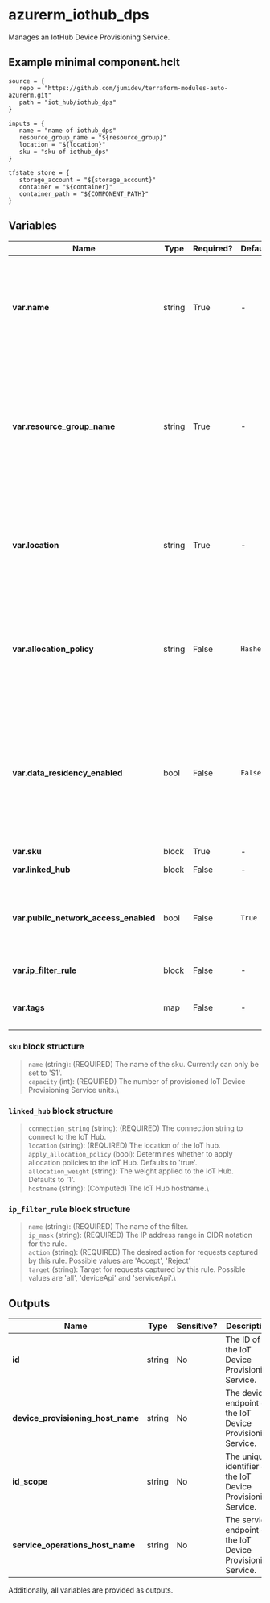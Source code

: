 # azurerm_iothub_dps

Manages an IotHub Device Provisioning Service.

## Example minimal component.hclt

```hcl
source = {
   repo = "https://github.com/jumidev/terraform-modules-auto-azurerm.git" 
   path = "iot_hub/iothub_dps" 
}

inputs = {
   name = "name of iothub_dps" 
   resource_group_name = "${resource_group}" 
   location = "${location}" 
   sku = "sku of iothub_dps" 
}

tfstate_store = {
   storage_account = "${storage_account}" 
   container = "${container}" 
   container_path = "${COMPONENT_PATH}" 
}

```

## Variables

| Name | Type | Required? |  Default  |  Description |
| ---- | ---- | --------- |  ----------- | ----------- |
| **var.name** | string | True | -  |  Specifies the name of the Iot Device Provisioning Service resource. Changing this forces a new resource to be created. | 
| **var.resource_group_name** | string | True | -  |  The name of the resource group under which the Iot Device Provisioning Service resource has to be created. Changing this forces a new resource to be created. | 
| **var.location** | string | True | -  |  Specifies the supported Azure location where the resource has to be created. Changing this forces a new resource to be created. | 
| **var.allocation_policy** | string | False | `Hashed`  |  The allocation policy of the IoT Device Provisioning Service (`Hashed`, `GeoLatency` or `Static`). Defaults to `Hashed`. | 
| **var.data_residency_enabled** | bool | False | `False`  |  Specifies if the IoT Device Provisioning Service has data residency and disaster recovery enabled. Defaults to `false`. Changing this forces a new resource to be created. | 
| **var.sku** | block | True | -  |  A `sku` block. | 
| **var.linked_hub** | block | False | -  |  A `linked_hub` block. | 
| **var.public_network_access_enabled** | bool | False | `True`  |  Whether requests from Public Network are allowed. Defaults to `true`. | 
| **var.ip_filter_rule** | block | False | -  |  An `ip_filter_rule` block. | 
| **var.tags** | map | False | -  |  A mapping of tags to assign to the resource. | 

### `sku` block structure

> `name` (string): (REQUIRED) The name of the sku. Currently can only be set to 'S1'.\
> `capacity` (int): (REQUIRED) The number of provisioned IoT Device Provisioning Service units.\

### `linked_hub` block structure

> `connection_string` (string): (REQUIRED) The connection string to connect to the IoT Hub.\
> `location` (string): (REQUIRED) The location of the IoT hub.\
> `apply_allocation_policy` (bool): Determines whether to apply allocation policies to the IoT Hub. Defaults to 'true'.\
> `allocation_weight` (string): The weight applied to the IoT Hub. Defaults to '1'.\
> `hostname` (string): (Computed) The IoT Hub hostname.\

### `ip_filter_rule` block structure

> `name` (string): (REQUIRED) The name of the filter.\
> `ip_mask` (string): (REQUIRED) The IP address range in CIDR notation for the rule.\
> `action` (string): (REQUIRED) The desired action for requests captured by this rule. Possible values are 'Accept', 'Reject'\
> `target` (string): Target for requests captured by this rule. Possible values are 'all', 'deviceApi' and 'serviceApi'.\



## Outputs

| Name | Type | Sensitive? | Description |
| ---- | ---- | --------- | --------- |
| **id** | string | No  | The ID of the IoT Device Provisioning Service. | 
| **device_provisioning_host_name** | string | No  | The device endpoint of the IoT Device Provisioning Service. | 
| **id_scope** | string | No  | The unique identifier of the IoT Device Provisioning Service. | 
| **service_operations_host_name** | string | No  | The service endpoint of the IoT Device Provisioning Service. | 

Additionally, all variables are provided as outputs.
